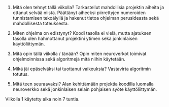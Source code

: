 1. Mitä olen tehnyt tällä viikolla?
Tarkastellut mahdollisia projektin aiheita ja ottanut selvää niistä. Päättänyt aiheeksi piirrettyjen numeroiden tunnistamisen tekoälyllä ja hakenut tietoa ohjelman perusideasta sekä mahdollisesta toteuksesta.

2. Miten ohjelma on edistynyt?
Koodi tasolla ei vielä, mutta ajatuksen tasolla olen hahmottanut projektini ytimen sekä jonkinlaisen käyttöliittymän.

3. Mitä opin tällä viikolla / tänään?
Opin miten neuroverkot toimivat ohjelmoinnissa sekä algoritmejä mitä niihin käytetään.

4. Mikä jäi epäselväksi tai tuottanut vaikeuksia?
Vastavirta algoritmin totutus.

5. Mitä teen seuraavaksi?
Alan kehittämään projektia koodilla luomalla neuroverkko sekä jonkinlaisen selain pohjaisen syöte käyttöliittymän.

Viikolla 1 käytetty aika noin 7 tuntia.